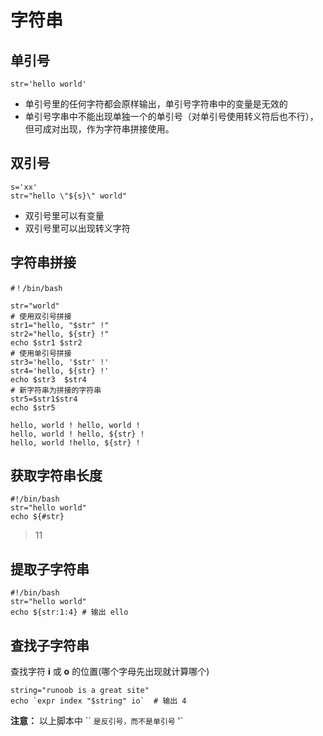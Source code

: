 # 字符串

## 单引号

```shell
str='hello world'
```

* 单引号里的任何字符都会原样输出，单引号字符串中的变量是无效的
* 单引号字串中不能出现单独一个的单引号（对单引号使用转义符后也不行），但可成对出现，作为字符串拼接使用。

## 双引号

```shell
s='xx'
str="hello \"${s}\" world"
```

* 双引号里可以有变量
* 双引号里可以出现转义字符

## 字符串拼接

```shell
#！/bin/bash

str="world"
# 使用双引号拼接
str1="hello, "$str" !"
str2="hello, ${str} !"
echo $str1 $str2
# 使用单引号拼接
str3='hello, '$str' !'
str4='hello, ${str} !'
echo $str3  $str4
# 新字符串为拼接的字符串
str5=$str1$str4
echo $str5
```

```shell
hello, world ! hello, world !
hello, world ! hello, ${str} !
hello, world !hello, ${str} !
```

## 获取字符串长度

```shell
#!/bin/bash
str="hello world"
echo ${#str}
```

> 11

## 提取子字符串

```shell
#!/bin/bash
str="hello world"
echo ${str:1:4} # 输出 ello
```

## 查找子字符串

查找字符 **i** 或 **o** 的位置(哪个字母先出现就计算哪个)

```shell
string="runoob is a great site"
echo `expr index "$string" io`  # 输出 4
```

**注意：** 以上脚本中 `` `是反引号，而不是单引号` '`